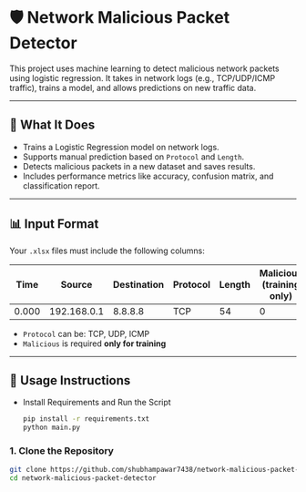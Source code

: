 # 🛡️ Network Malicious Packet Detector

This project uses machine learning to detect malicious network packets using logistic regression. It takes in network logs (e.g., TCP/UDP/ICMP traffic), trains a model, and allows predictions on new traffic data.

---

## 🧠 What It Does

- Trains a Logistic Regression model on network logs.
- Supports manual prediction based on `Protocol` and `Length`.
- Detects malicious packets in a new dataset and saves results.
- Includes performance metrics like accuracy, confusion matrix, and classification report.

---

## 📊 Input Format

Your `.xlsx` files must include the following columns:

| Time     | Source         | Destination     | Protocol | Length | Malicious (training only) |
|----------|----------------|----------------|----------|--------|----------------------------|
| 0.000    | 192.168.0.1    | 8.8.8.8         | TCP      | 54     | 0                          |

- `Protocol` can be: TCP, UDP, ICMP
- `Malicious` is required **only for training**

---

## 🚀 Usage Instructions
- Install Requirements and Run the Script
  
  ```bash
  pip install -r requirements.txt  
  python main.py

### 1. Clone the Repository

  ```bash
  git clone https://github.com/shubhampawar7438/network-malicious-packet-detector.git
  cd network-malicious-packet-detector

